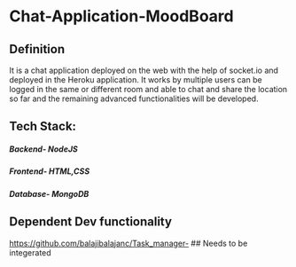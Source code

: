 # Chat-Application-MoodBoard

## Definition
It is a chat application deployed on the web with the help of socket.io and deployed in the Heroku application. It works by multiple users can be logged in the same or different 
room and able to chat and share the location so far and the remaining advanced functionalities will be developed.

## Tech Stack:
##### Backend- NodeJS
##### Frontend- HTML,CSS
##### Database- MongoDB

## Dependent Dev functionality
https://github.com/balajibalajanc/Task_manager- ## Needs to be integerated
